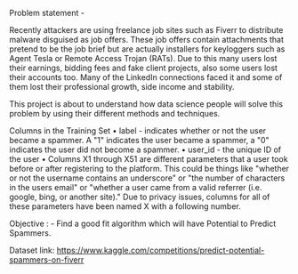 Problem statement - 

Recently attackers are using freelance job sites such as Fiverr to distribute malware disguised as job offers. These job offers contain attachments that pretend to be the job brief but are actually installers for keyloggers such as Agent Tesla or Remote Access Trojan (RATs). Due to this many users lost their earnings, bidding fees and fake client projects, also some users lost their accounts too. Many of the LinkedIn connections faced it and some of them lost their professional growth, side income and stability.

This project is about to understand how data science people will solve this problem by using their different methods and techniques. 

Columns in the Training Set
    • label - indicates whether or not the user became a spammer. A "1" indicates the user became a spammer, a "0" indicates the user did not become a spammer.
    • user_id - the unique ID of the user
    • Columns X1 through X51 are different parameters that a user took before or after registering to the platform. This could be things like "whether or not the username contains an underscore" or "the number of characters in the users email" or "whether a user came from a valid referrer (i.e. google, bing, or another site)." Due to privacy issues, columns for all of these parameters have been named X with a following number.





Objective : -  Find a good fit algorithm which will have Potential to Predict Spammers. 

Dataset link: https://www.kaggle.com/competitions/predict-potential-spammers-on-fiverr

